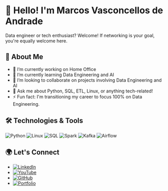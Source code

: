 # 👋 Hello! I'm Marcos Vasconcellos de Andrade

Data engineer or tech enthusiast? Welcome! If networking is your goal, you're equally welcome here.

## 🚀 About Me

- 🔭 I’m currently working on Home Office
- 🌱 I’m currently learning Data Engineering and AI
- 👯 I’m looking to collaborate on projects involving Data Engineering and AI
- 💬 Ask me about Python, SQL, ETL, Linux, or anything tech-related!
- ⚡ Fun fact: I'm transitioning my career to focus 100% on Data Engineering.

## 🛠️ Technologies & Tools

![Python](https://img.shields.io/badge/-Python-333333?style=flat&logo=python)
![Linux](https://img.shields.io/badge/-Linux-333333?style=flat&logo=linux)
![SQL](https://img.shields.io/badge/-SQL-333333?style=flat&logo=postgresql)
![Spark](https://img.shields.io/badge/-Spark-333333?style=flat&logo=apache-spark)
![Kafka](https://img.shields.io/badge/-Kafka-333333?style=flat&logo=apache-kafka)
![Airflow](https://img.shields.io/badge/-Airflow-333333?style=flat&logo=apache-airflow)

## 🌍 Let's Connect

- [![LinkedIn](https://img.shields.io/badge/-LinkedIn-0A66C2?style=flat&logo=Linkedin&logoColor=white)](https://www.linkedin.com/in/dataengineer-profile)
- [![YouTube](https://img.shields.io/badge/-YouTube-FF0000?style=flat&logo=youtube&logoColor=white)]([https://www.youtube.com/channel/UC2eKfWDP91CW1R-3MSjOu_g])
- [![GitHub](https://img.shields.io/badge/-GitHub-181717?style=flat&logo=github)](https://github.com/marcosvandrade)
- [![Portfolio](https://img.shields.io/badge/-Portfolio-2CA5E0?style=flat&logo=internet-explorer&logoColor=white)](https://dataengineer.net.br/)
